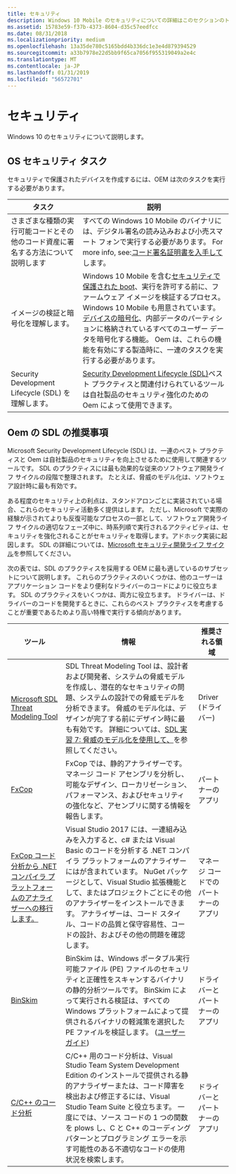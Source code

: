 ```yaml
---
title: セキュリティ
description: Windows 10 Mobile のセキュリティについての詳細はこのセクションのトピックを使用します。
ms.assetid: 15783e59-f37b-4373-8604-d35c57eedfcc
ms.date: 08/31/2018
ms.localizationpriority: medium
ms.openlocfilehash: 13a35de780c5165bdd4b336dc1e3e4d879394529
ms.sourcegitcommit: a33b7978e22d5bb9f65ca7056f955319049a2e4c
ms.translationtype: MT
ms.contentlocale: ja-JP
ms.lasthandoff: 01/31/2019
ms.locfileid: "56572701"
---
```

# <a name="security"></a>セキュリティ

Windows 10 のセキュリティについて説明します。

## <a name="os-security-tasks"></a>OS セキュリティ タスク

セキュリティで保護されたデバイスを作成するには、OEM は次のタスクを実行する必要があります。

<table>
  <thead>
    <th>タスク</th>
    <th>説明</th>
  </thead>
  <tbody>
    <tr>
      <td>さまざまな種類の実行可能コードとその他のコード資産に署名する方法について説明します</td>
      <td>すべての Windows 10 Mobile のバイナリには、デジタル署名の読み込みおよび小売スマート フォンで実行する必要があります。 For more info, see:<a href="https://docs.microsoft.com/windows-hardware/drivers/dashboard/get-a-code-signing-certificate">コード署名証明書を入手して</a>します。</td>
</tr>
<tr class="even">
<td>イメージの検証と暗号化を理解します。</td>
<td>Windows 10 Mobile を含む<a href="https://docs.microsoft.com/windows-hardware/drivers/bringup/secure-boot">セキュリティで保護された boot</a>、実行を許可する前に、ファームウェア イメージを検証するプロセス。 Windows 10 Mobile も用意されています。<a href="https://docs.microsoft.com/windows-hardware/drivers/bringup/secure-boot-and-device-encryption-overview">デバイスの暗号化</a>、内部データのパーティションに格納されているすべてのユーザー データを暗号化する機能。 Oem は、これらの機能を有効にする製造時に、一連のタスクを実行する必要があります。</td>
</tr>
<tr>
<td>Security Development Lifecycle (SDL) を理解します。</td>
<td><a href="https://www.microsoft.com/sdl">Security Development Lifecycle (SDL)</a>ベスト プラクティスと関連付けられているツールは自社製品のセキュリティ強化のための Oem によって使用できます。</td>
</tr>
</tbody>
</table>

## <a name="sdl-recommendations-for-oems"></a>Oem の SDL の推奨事項

Microsoft Security Development Lifecycle (SDL) は、一連のベスト プラクティスと Oem は自社製品のセキュリティを向上させるために使用して関連するツールです。 SDL のプラクティスには最も効果的な従来のソフトウェア開発ライフ サイクルの段階で整理されます。 たとえば、脅威のモデル化は、ソフトウェア設計時に最も有効です。

ある程度のセキュリティ上の利点は、スタンドアロンごとに実装されている場合、これらのセキュリティ活動多く提供はします。 ただし、Microsoft で実際の経験が示されてよりも反復可能なプロセスの一部として、ソフトウェア開発ライフ サイクルの適切なフェーズ中に、時系列順で実行されるアクティビティは、セキュリティを強化されることがセキュリティを取得します。アドホック実装に起因します。 SDL の詳細については、[Microsoft セキュリティ開発ライフ サイクル](https://www.microsoft.com/sdl)を参照してください。

次の表では、SDL のプラクティスを採用する OEM に最も適しているのサブセットについて説明します。 これらのプラクティスのいくつかは、他のユーザーはアプリケーション コードをより便利なドライバーのコードによりに役立ちます。 SDL のプラクティスをいくつかは、両方に役立ちます。 ドライバーは、ドライバーのコードを開発するときに、これらのベスト プラクティスを考慮することが重要であるためより高い特権で実行する傾向があります。

|ツール|情報|推奨される領域|
|----|----|----|
|[Microsoft SDL Threat Modeling Tool](https://www.microsoft.com/download/details.aspx?id=49168)|SDL Threat Modeling Tool は、設計者および開発者、システムの脅威モデルを作成し、潜在的なセキュリティの問題、システムの設計での脅威モデルを分析できます。 脅威のモデル化は、デザインが完了する前にデザイン時に最も有効です。 詳細については、[SDL 実習 7: 脅威のモデル化を使用して、](https://www.microsoft.com/sdl/process/design.aspx)を参照してください。|Driver (ドライバー)|
|[FxCop](https://www.microsoft.com/SDL/adopt/tools.aspx)|FxCop では、静的アナライザーです。 マネージ コード アセンブリを分析し、可能なデザイン、ローカリゼーション、パフォーマンス、およびセキュリティの強化など、アセンブリに関する情報を報告します。|パートナーのアプリ|
|[FxCop コード分析から .NET コンパイラ プラットフォームのアナライザーへの移行します。](https://docs.microsoft.com/visualstudio/code-quality/fxcop-analyzers)|Visual Studio 2017 には、一連組み込みを入力すると、c# または Visual Basic のコードを分析する .NET コンパイラ プラットフォームのアナライザーにはが含まれています。 NuGet パッケージとして、Visual Studio 拡張機能として、またはプロジェクトごとにその他のアナライザーをインストールできます。 アナライザーは、コード スタイル、コードの品質と保守容易性、コードの設計、およびその他の問題を確認します。|マネージ コードでのパートナーのアプリ|
|[BinSkim](https://www.microsoft.com/SDL/adopt/tools.aspx)|BinSkim は、Windows ポータブル実行可能ファイル (PE) ファイルのセキュリティと正確性をスキャンするバイナリの静的分析ツールです。  BinSkim によって実行される検証は、すべての Windows プラットフォームによって提供されるバイナリの軽減策を選択した PE ファイルを検証します。 ([ユーザー ガイド](https://github.com/Microsoft/binskim/blob/develop/docs/BinSkimUserGuide.docx))|ドライバーとパートナーのアプリ|
|[C/C++ のコード分析](https://docs.microsoft.com/visualstudio/code-quality/code-analysis-for-c-cpp-overview)|C/C++ 用のコード分析は、Visual Studio Team System Development Edition のインストールで提供される静的アナライザーまたは、コード障害を検出および修正するには、Visual Studio Team Suite と役立ちます。 一度にでは、ソース コードの 1 つの関数を plows し、C と C++ のコーディング パターンとプログラミング エラーを示す可能性のある不適切なコードの使用状況を検索します。|ドライバーとパートナーのアプリ|
